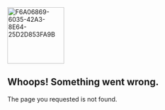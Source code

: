 <img width="128" alt="F6A06869-6035-42A3-8E64-25D2D853FA9B" src="https://user-images.githubusercontent.com/105070659/223322890-9a62ab38-9457-42d8-9510-1e4d82c96547.png">

## Whoops! Something went wrong.

The page you requested is not found.

